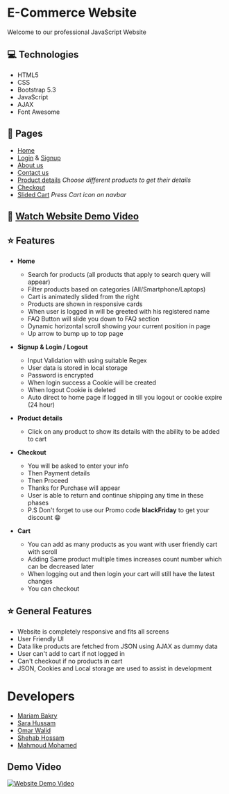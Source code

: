 # E-Commerce Website
Welcome to our professional JavaScript Website
## 💻 Technologies
- HTML5
- CSS
- Bootstrap 5.3
- JavaScript
- AJAX
- Font Awesome

## 📃 Pages
- [Home](https://shehab8k.github.io/ITIOS/projects/Javascript/)
- [Login](https://shehab8k.github.io/ITIOS/projects/Javascript/assets/HTML/login.html) & [Signup](https://shehab8k.github.io/ITIOS/projects/Javascript/assets/HTML/register.html)
- [About us](https://shehab8k.github.io/ITIOS/projects/Javascript/assets/HTML/about.html)
- [Contact us](https://shehab8k.github.io/ITIOS/projects/Javascript/assets/HTML/contact-us.html)
- [Product details](https://shehab8k.github.io/ITIOS/projects/Javascript/assets/HTML/product-details.html) <i>Choose different products to get their details</i>
- [Checkout](https://shehab8k.github.io/ITIOS/projects/Javascript/assets/HTML/checkout.html)
- [Slided Cart](https://shehab8k.github.io/ITIOS/projects/Javascript/) <i>Press Cart icon on navbar</i>
## 🎥 [Watch Website Demo Video](https://shehab8k.github.io/ITIOS/projects#demo)
## ⭐ Features
- **Home**
    * Search for products (all products that apply to search query will appear)
    * Filter products based on categories (All/Smartphone/Laptops)
    * Cart is animatedly slided from the right 
    * Products are shown in responsive cards
    * When user is logged in will be greeted with his registered name 
    * FAQ Button will slide you down to FAQ section
    * Dynamic horizontal scroll showing your current position in page
    * Up arrow to bump up to top page
    
    
- **Signup & Login / Logout**
    * Input Validation with using suitable Regex
    * User data is stored in local storage
    * Password is encrypted
    * When login success a Cookie will be created
    * When logout Cookie is deleted
    * Auto direct to home page if logged in till you logout or cookie expire (24 hour)


- **Product details**
    * Click on any product to show its details with the ability to be added to cart


- **Checkout**
    * You will be asked to enter your info
    * Then Payment details 
    * Then Proceed
    * Thanks for Purchase will appear
    * User is able to return and continue shipping any time in these phases
    * P.S Don't forget to use our Promo code <b>blackFriday</b> to get your discount 😁
  
  
- **Cart**
    * You can add as many products as you want with user friendly cart with scroll
    * Adding Same product multiple times increases count number which can be decreased later
    * When logging out and then login your cart will still have the latest changes
    * You can checkout


## ⭐ General Features
- Website is completely responsive and fits all screens
- User Friendly UI
- Data like products are fetched from JSON using AJAX as dummy data
- User can't add to cart if not logged in
- Can't checkout if no products in cart
- JSON, Cookies and Local storage are used to assist in development

    
# Developers
- [Mariam Bakry](https://github.com/MariamBakry)
- [Sara Hussam](https://github.com/Sarahussam77)
- [Omar Walid](https://github.com/omar456-asc)
- [Shehab Hossam](https://github.com/Shehab8K)
- [Mahmoud Mohamed](https://github.com/Mahmoud1499)
## <div id="demo">Demo Video</div> 
[![Website Demo Video](https://img.youtube.com/vi/tw0lPzqKATg/0.jpg)](https://www.youtube.com/watch?v=tw0lPzqKATg)
